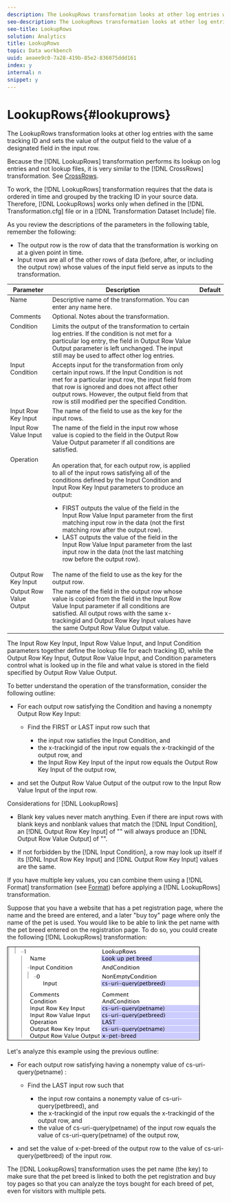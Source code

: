 ```yaml
---
description: The LookupRows transformation looks at other log entries with the same tracking ID and sets the value of the output field to the value of a designated field in the input row.
seo-description: The LookupRows transformation looks at other log entries with the same tracking ID and sets the value of the output field to the value of a designated field in the input row.
seo-title: LookupRows
solution: Analytics
title: LookupRows
topic: Data workbench
uuid: aeaee9c0-7a28-419b-85e2-836075ddd161
index: y
internal: n
snippet: y
---
```


# LookupRows{#lookuprows}

The LookupRows transformation looks at other log entries with the same tracking ID and sets the value of the output field to the value of a designated field in the input row.

Because the [!DNL LookupRows] transformation performs its lookup on log entries and not lookup files, it is very similar to the [!DNL CrossRows] transformation. See [CrossRows](../../../../../home/c-dataset-const-proc/c-data-trans/c-transf-types/c-standard-transf/c-crossrows.md#concept-fcace08804f54db397ed631cc13ff4f2).

To work, the [!DNL LookupRows] transformation requires that the data is ordered in time and grouped by the tracking ID in your source data. Therefore, [!DNL LookupRows] works only when defined in the [!DNL Transformation.cfg] file or in a [!DNL Transformation Dataset Include] file.

As you review the descriptions of the parameters in the following table, remember the following:

* The output row is the row of data that the transformation is working on at a given point in time. 
* Input rows are all of the other rows of data (before, after, or including the output row) whose values of the input field serve as inputs to the transformation.

<table id="table_AB68A89ECD5C45F39B8433F994BBD7D8"> 
 <thead> 
  <tr valign="top"> 
   <th colname="col1" class="entry"> Parameter </th> 
   <th colname="col2" class="entry"> Description </th> 
   <th colname="col3" class="entry"> Default </th> 
  </tr> 
 </thead>
 <tbody> 
  <tr valign="top"> 
   <td colname="col1"> Name </td> 
   <td colname="col2"> Descriptive name of the transformation. You can enter any name here. </td> 
   <td colname="col3"> </td> 
  </tr> 
  <tr valign="top"> 
   <td colname="col1"> Comments </td> 
   <td colname="col2"> Optional. Notes about the transformation. </td> 
   <td colname="col3"> </td> 
  </tr> 
  <tr valign="top"> 
   <td colname="col1"> Condition </td> 
   <td colname="col2"> Limits the output of the transformation to certain log entries. If the condition is not met for a particular log entry, the field in Output Row Value Output parameter is left unchanged. The input still may be used to affect other log entries. </td> 
   <td colname="col3"> </td> 
  </tr> 
  <tr valign="top"> 
   <td colname="col1"> Input Condition </td> 
   <td colname="col2">Accepts input for the transformation from only certain input rows. If the <span class="wintitle"> Input</span> Condition is not met for a particular input row, the input field from that row is ignored and does not affect other output rows. However, the output field from that row is still modified per the specified Condition. </td> 
   <td colname="col3"> </td> 
  </tr> 
  <tr valign="top"> 
   <td colname="col1"> Input Row Key Input </td> 
   <td colname="col2"> The name of the field to use as the key for the input rows. </td> 
   <td colname="col3"> </td> 
  </tr> 
  <tr valign="top"> 
   <td colname="col1"> Input Row Value Input </td> 
   <td colname="col2"> The name of the field in the input row whose value is copied to the field in the Output Row Value Output parameter if all conditions are satisfied. </td> 
   <td colname="col3"> </td> 
  </tr> 
  <tr valign="top"> 
   <td colname="col1"> Operation </td> 
   <td colname="col2"> <p>An operation that, for each output row, is applied to all of the input rows satisfying all of the conditions defined by the <span class="wintitle"> Input</span> Condition and Input Row Key Input parameters to produce an output: 
     <ul id="ul_16FB152CB558497794DDED72A2F05CDD"> 
      <li id="li_22DA9F814E4E42D0B21E90B63A2A7A0E"> FIRST outputs the value of the field in the Input Row Value Input parameter from the first matching input row in the data (not the first matching row after the output row). </li> 
      <li id="li_45E00C3DE0494A1CB5C09B942088F161"> LAST outputs the value of the field in the Input Row Value Input parameter from the last input row in the data (not the last matching row before the output row). </li> 
     </ul> </p> </td> 
   <td colname="col3"> </td> 
  </tr> 
  <tr valign="top"> 
   <td colname="col1"> Output Row Key Input </td> 
   <td colname="col2"> The name of the field to use as the key for the output row. </td> 
   <td colname="col3"> </td> 
  </tr> 
  <tr valign="top"> 
   <td colname="col1"> Output Row Value Output </td> 
   <td colname="col2">The name of the field in the output row whose value is copied from the field in the Input Row Value Input parameter if all conditions are satisfied. All output rows with the same x-trackingid and <span class="wintitle"> Output Row Key Input </span>values have the same <span class="wintitle"> Output Row Value Output</span> value. </td> 
   <td colname="col3"> </td> 
  </tr> 
 </tbody> 
</table>

The Input Row Key Input, Input Row Value Input, and Input Condition parameters together define the lookup file for each tracking ID, while the Output Row Key Input, Output Row Value Input, and Condition parameters control what is looked up in the file and what value is stored in the field specified by Output Row Value Output.

To better understand the operation of the transformation, consider the following outline:

* For each output row satisfying the Condition and having a nonempty Output Row Key Input:

    * Find the FIRST or LAST input row such that

        * the input row satisfies the Input Condition, and 
        * the x-trackingid of the input row equals the x-trackingid of the output row, and 
        * the Input Row Key Input of the input row equals the Output Row Key Input of the output row,

* and set the Output Row Value Output of the output row to the Input Row Value Input of the input row.

Considerations for [!DNL LookupRows]

* Blank key values never match anything. Even if there are input rows with blank keys and nonblank values that match the [!DNL Input Condition], an [!DNL Output Row Key Input] of "" will always produce an [!DNL Output Row Value Output] of "". 

* If not forbidden by the [!DNL Input Condition], a row may look up itself if its [!DNL Input Row Key Input] and [!DNL Output Row Key Input] values are the same.

If you have multiple key values, you can combine them using a [!DNL Format] transformation (see [Format](../../../../../home/c-dataset-const-proc/c-data-trans/c-transf-types/c-standard-transf/c-format.md#concept-3de04869181e4694ab072b092186684b)) before applying a [!DNL LookupRows] transformation.

Suppose that you have a website that has a pet registration page, where the name and the breed are entered, and a later "buy toy" page where only the name of the pet is used. You would like to be able to link the pet name with the pet breed entered on the registration page. To do so, you could create the following [!DNL LookupRows] transformation:

![](assets/cfg_TransformationType_LookupRows.png)

Let's analyze this example using the previous outline:

* For each output row satisfying having a nonempty value of cs-uri-query(petname) :

    * Find the LAST input row such that

        * the input row contains a nonempty value of cs-uri-query(petbreed), and 
        * the x-trackingid of the input row equals the x-trackingid of the output row, and 
        * the value of cs-uri-query(petname) of the input row equals the value of cs-uri-query(petname) of the output row,

* and set the value of x-pet-breed of the output row to the value of cs-uri-query(petbreed) of the input row.

The [!DNL LookupRows] transformation uses the pet name (the key) to make sure that the pet breed is linked to both the pet registration and buy toy pages so that you can analyze the toys bought for each breed of pet, even for visitors with multiple pets. 

